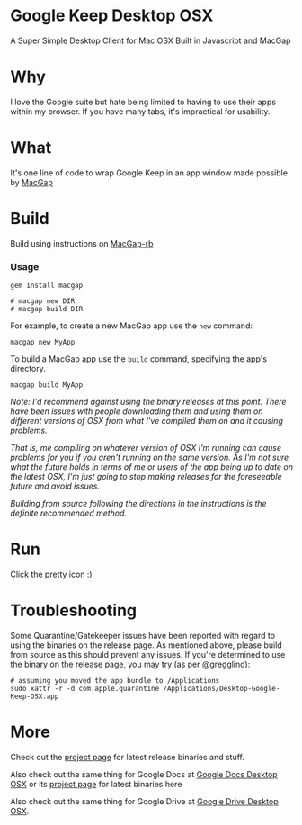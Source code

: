 # Google Keep Desktop OSX
A Super Simple Desktop Client for Mac OSX Built in Javascript and MacGap

# Why
I love the Google suite but hate being limited to having to use their apps within my browser.  If you have many tabs, it's impractical for usability.

# What
It's one line of code to wrap Google Keep in an app window made possible by [MacGap](https://github.com/MacGapProject/MacGap2)

# Build
Build using instructions on [MacGap-rb](https://github.com/maccman/macgap-rb)

### Usage

    gem install macgap
    
    # macgap new DIR
    # macgap build DIR
    
For example, to create a new MacGap app use the `new` command:

    macgap new MyApp
    
To build a MacGap app use the `build` command, specifying the app's directory.
    
    macgap build MyApp

*Note: I'd recommend against using the binary releases at this point.  There have been issues with people downloading them and using them on different versions of OSX from what I've compiled them on and it causing problems.*

*That is, me compiling on whatever version of OSX I'm running can cause problems for you if you aren't running on the same version.  As I'm not sure what the future holds in terms of me or users of the app being up to date on the latest OSX, I'm just going to stop making releases for the foreseeable future and avoid issues.*

*Building from source following the directions in the instructions is the definite recommended method.*

# Run
Click the pretty icon :)

# Troubleshooting
Some Quarantine/Gatekeeper issues have been reported with regard to using the binaries on the release page.  As mentioned above, please build from source as this should prevent any issues.  If you're determined to use the binary on the release page, you may try (as per @gregglind):
```
# assuming you moved the app bundle to /Applications
sudo xattr -r -d com.apple.quarantine /Applications/Desktop-Google-Keep-OSX.app
```

# More
Check out the [project page](https://chriskol.github.io/Desktop-Google-Keep-OSX/) for latest release binaries and stuff.

Also check out the same thing for Google Docs at [Google Docs Desktop OSX](https://github.com/chriskol/Google-Docs-Desktop-OSX) or its [project page](https://chriskol.github.io/Google-Docs-Desktop-OSX/) for latest binaries here

Also check out the same thing for Google Drive at [Google Drive Desktop OSX](https://github.com/chriskol/Google-Drive-Desktop-OSX).
